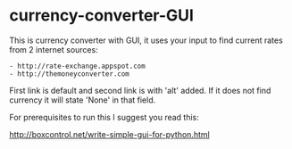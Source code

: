 currency-converter-GUI
======================

This is currency converter with GUI, it uses your input to find current rates from 2 internet sources:

	- http://rate-exchange.appspot.com
	- http://themoneyconverter.com

First link is default and second link is with 'alt' added. If it does not find currency it will state 'None' in that field. 

For prerequisites to run this I suggest you read this:

http://boxcontrol.net/write-simple-gui-for-python.html


